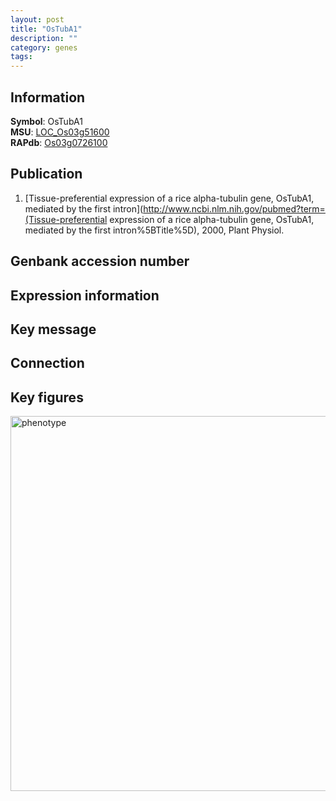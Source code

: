 ```yaml
---
layout: post
title: "OsTubA1"
description: ""
category: genes
tags: 
---
```


## Information
__Symbol__: OsTubA1  
__MSU__: [LOC_Os03g51600](http://rice.plantbiology.msu.edu/cgi-bin/ORF_infopage.cgi?orf=LOC_Os03g51600)  
__RAPdb__: [Os03g0726100](http://rapdb.dna.affrc.go.jp/viewer/gbrowse_details/irgsp1?name=Os03g0726100)  

## Publication
1. [Tissue-preferential expression of a rice alpha-tubulin gene, OsTubA1, mediated by the first intron](http://www.ncbi.nlm.nih.gov/pubmed?term=(Tissue-preferential expression of a rice alpha-tubulin gene, OsTubA1, mediated by the first intron%5BTitle%5D), 2000, Plant Physiol.

## Genbank accession number

## Expression information

## Key message

## Connection

## Key figures
<img src="http://ricencode.github.io/images/OsTubA1.pheno.png" alt="phenotype"  style="width: 600px;"/>




